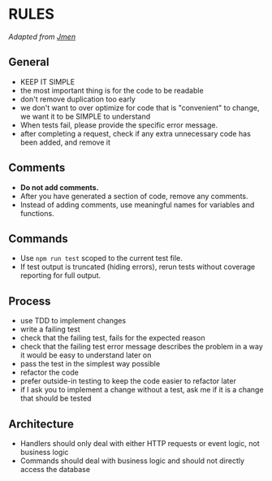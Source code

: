 # RULES

*Adapted from [Jmen](https://github.com/Jmen)*

## General

- KEEP IT SIMPLE
- the most important thing is for the code to be readable
- don't remove duplication too early
- we don't want to over optimize for code that is "convenient" to change, we want it to be SIMPLE to understand
- When tests fail, please provide the specific error message.
- after completing a request, check if any extra unnecessary code has been added, and remove it

## Comments

- **Do not add comments.**
- After you have generated a section of code, remove any comments.
- Instead of adding comments, use meaningful names for variables and functions.

## Commands

- Use `npm run test` scoped to the current test file.
- If test output is truncated (hiding errors), rerun tests without coverage reporting for full output.

## Process

- use TDD to implement changes
- write a failing test
- check that the failing test, fails for the expected reason
- check that the failing test error message describes the problem in a way it would be easy to understand later on
- pass the test in the simplest way possible
- refactor the code
- prefer outside-in testing to keep the code easier to refactor later
- if I ask you to implement a change without a test, ask me if it is a change that should be tested

## Architecture

- Handlers should only deal with either HTTP requests or event logic, not business logic
- Commands should deal with business logic and should not directly access the database
